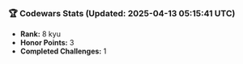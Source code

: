 ### 🏆 Codewars Stats (Updated: 2025-04-13 05:15:41 UTC)

- **Rank:** 8 kyu
- **Honor Points:** 3
- **Completed Challenges:** 1
